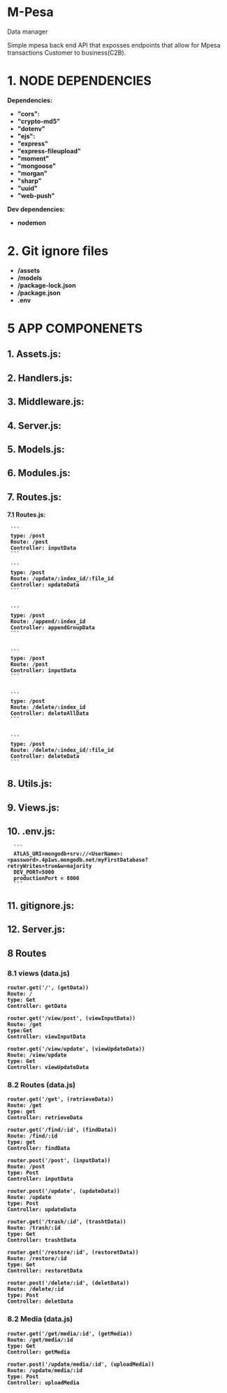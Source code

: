 # M-Pesa
Data manager

<p>
    Simple mpesa back end API that exposses endpoints that allow for Mpesa transactions Customer to business(C2B).
</p>


# 1. NODE DEPENDENCIES 
<p>

<b>Dependencies:<b>

+ "cors":
+ "crypto-md5"
+ "dotenv"
+ "ejs":
+ "express"
+ "express-fileupload"
+ "moment"
+ "mongoose"
+ "morgan"
+ "sharp"
+ "uuid"
+ "web-push"

<b>Dev dependencies:<b> 

+ nodemon

</p>

# 2. Git ignore files 
+ /assets
+ /models
+ /package-lock.json
+ /package.json
+ .env





# 5 APP COMPONENETS 

## 1. Assets.js:
## 2. Handlers.js:
## 3. Middleware.js:
## 4. Server.js:
## 5. Models.js:
## 6. Modules.js:
## 7. Routes.js:
#### 7.1 Routes.js:
    
     ```
     type: /post
     Route: /post
     Controller: inputData
     ```
    
     ```
     type: /post
     Route: /update/:index_id/:file_id
     Controller: updateData
     ```
    
    
     ```
     type: /post
     Route: /append/:index_id
     Controller: appendGroupData
     ```
    
    
     ```
     type: /post
     Route: /post
     Controller: inputData
     ```
    
    
     ```
     type: /post
     Route: /delete/:index_id
     Controller: deleteAllData
     ```
    
    
     ```
     type: /post
     Route: /delete/:index_id/:file_id
     Controller: deleteData
     ```
    
## 8. Utils.js:
## 9. Views.js:
## 10. .env.js:

      ```
      ATLAS_URI=mongodb+srv://<UserName>:<password>.4p1ws.mongodb.net/myFirstDatabase?retryWrites=true&w=majority
      DEV_PORT=5000
      productionPort = 8000
      ```
      
      
## 11. gitignore.js:
## 12. Server.js:

## 8 Routes

### 8.1 views (data.js) 
```
router.get('/', (getData))
Route: /
type: Get
Controller: getData
```
```
router.get('/view/post', (viewInputData))
Route: /get
type:Get
Controller: viewInputData
``` 
```
router.get('/view/update', (viewUpdateData))
Route: /view/update
type: Get
Controller: viewUpdateData
``` 

### 8.2 Routes (data.js)
```
router.get('/get', (retrieveData))
Route: /get
type: get
Controller: retrieveData
```
```
router.get('/find/:id', (findData))
Route: /find/:id
type: get
Controller: findData
```
```
router.post('/post', (inputData))
Route: /post
type: Post
Controller: inputData
```
```
router.post('/update', (updateData))
Route: /update
type: Post
Controller: updateData
```
```
router.get('/trash/:id', (trashtData))
Route: /trash/:id
type: Get
Controller: trashtData
```
```
router.get('/restore/:id', (restoretData))
Route: /restore/:id
type: Get
Controller: restoretData
```
```
router.post('/delete/:id', (deletData))
Route: /delete/:id
type: Post
Controller: deletData
```
### 8.2 Media (data.js)
```
router.get('/get/media/:id', (getMedia)) 
Route: /get/media/:id
type: Get
Controller: getMedia
```
```
router.post('/update/media/:id', (uploadMedia))
Route: /update/media/:id
type: Post
Controller: uploadMedia
```






